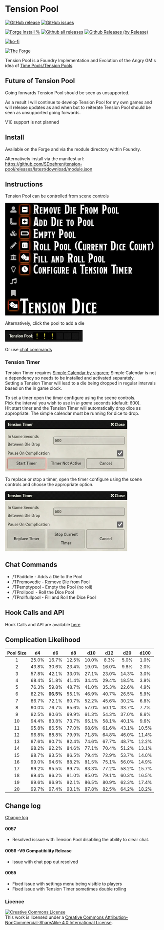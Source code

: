 # Tension Pool

[![GitHub release](https://img.shields.io/github/release/sdoehren/tension-pool.svg)](https://GitHub.com/sdoehren/tension-pool/releases/)
[![GitHub issues](https://img.shields.io/github/issues/SDoehren/tension-pool/bug)](https://GitHub.com/sdoehren/tension-pool/issues/)


[![Forge Install %](https://img.shields.io/badge/dynamic/json?label=Forge%20Installs&query=package.installs&suffix=%25&url=https%3A%2F%2Fforge-vtt.com%2Fapi%2Fbazaar%2Fpackage%2Ftension-pool)](https://GitHub.com/sdoehren/tension-pool/releases/)
[![Github all releases](https://img.shields.io/github/downloads/sdoehren/tension-pool/total.svg)](https://GitHub.com/sdoehren/tension-pool/releases/)
[![Github Releases (by Release)](https://img.shields.io/github/downloads/sdoehren/tension-pool/latest/total.svg)](https://GitHub.com/sdoehren/tension-pool/releases/)

[![ko-fi](https://img.shields.io/badge/ko--fi-Support%20Me-red?style=flat-square&logo=ko-fi)](https://ko-fi.com/sdoehren)

[![The Forge](https://img.shields.io/badge/The%20Forge-Pay%20What%20You%20Want-success?style=flat-square)](https://eu.forge-vtt.com/bazaar#package=tension-pool)

Tension Pool is a Foundry Implementation and Evolution of the Angry GM's idea of [Time Pools/Tension Pools](https://theangrygm.com/making-things-complicated/).

## Future of Tension Pool

Going forwards Tension Pool should be seen as unsupported.

As a result I will continue to develop Tension Pool for my own games and will release updates as and when but to reiterate Tension Pool should be seen as unsupported going forwards.

V10 support is not planned


## Install

Available on the Forge and via the module directory within Foundry.

Alternatively install via the manifest url: https://github.com/SDoehren/tension-pool/releases/latest/download/module.json

## Instructions

Tension Pool can be controlled from scene controls

![Image](images/Guide1.webp)

Alternatively, click the pool to add a die

![Image](images/Guide2.webp)

Or use [chat commands](https://github.com/SDoehren/tension-pool#chat-commands)

### Tension Timer

Tension Timer requires [Simple Calendar by vigoren](https://github.com/vigoren/foundryvtt-simple-calendar#installing-the-module); Simple Calendar is not a dependency so needs to be installed and activated separately.  
Setting a Tension Timer will lead to a die being dropped in regular intervals based on the in game clock.

To set a timer open the timer configure using the scene controls.  
Pick the interval you wish to use in _in game_ seconds (default: 600).  
Hit start timer and the Tension Timer will automatically drop dice as appropriate.
The simple calendar must be running for dice to drop.

![Image](images/tensiontimer1.webp)

To replace or stop a timer, open the timer configure using the scene controls and choose the appropriate option.

![Image](images/tensiontimer2.webp)


## Chat Commands

- /TPadddie - Adds a Die to the Pool
- /TPremovedie - Remove Die from Pool
- /TPemptypool - Empty the Pool (no roll)
- /TProllpool - Roll the Dice Pool
- /TProllfullpool - Fill and Roll the Dice Pool



## Hook Calls and API

Hook Calls and API are available [here](api.md)

## Complication Likelihood

|Pool Size|**d4**|**d6**|**d8**|**d10**|**d12**|**d20**|**d100**
:-----:|:-----:|:-----:|:-----:|:-----:|:-----:|:-----:|:-----:
1|25.0%|16.7%|12.5%|10.0%|8.3%|5.0%|1.0%
2|43.8%|30.6%|23.4%|19.0%|16.0%|9.8%|2.0%
3|57.8%|42.1%|33.0%|27.1%|23.0%|14.3%|3.0%
4|68.4%|51.8%|41.4%|34.4%|29.4%|18.5%|3.9%
5|76.3%|59.8%|48.7%|41.0%|35.3%|22.6%|4.9%
6|82.2%|**66.5%**|55.1%|46.9%|40.7%|26.5%|5.9%
7|86.7%|72.1%|60.7%|52.2%|45.6%|30.2%|6.8%
8|90.0%|76.7%|65.6%|57.0%|50.1%|33.7%|7.7%
9|92.5%|80.6%|69.9%|61.3%|54.3%|37.0%|8.6%
10|94.4%|83.8%|73.7%|65.1%|58.1%|40.1%|9.6%
11|95.8%|86.5%|77.0%|68.6%|61.6%|43.1%|10.5%
12|96.8%|88.8%|79.9%|71.8%|64.8%|46.0%|11.4%
13|97.6%|90.7%|82.4%|74.6%|67.7%|48.7%|12.2%
14|98.2%|92.2%|84.6%|77.1%|70.4%|51.2%|13.1%
15|98.7%|93.5%|86.5%|79.4%|72.9%|53.7%|14.0%
16|99.0%|94.6%|88.2%|81.5%|75.1%|56.0%|14.9%
17|99.2%|95.5%|89.7%|83.3%|77.2%|58.2%|15.7%
18|99.4%|96.2%|91.0%|85.0%|79.1%|60.3%|16.5%
19|99.6%|96.9%|92.1%|86.5%|80.9%|62.3%|17.4%
20|99.7%|97.4%|93.1%|87.8%|82.5%|64.2%|18.2%

## Change log

[Change log](Changelog.md)

#### 0057 

- Resolved isssue with Tension Pool disabling the ability to clear chat.

#### 0056 -V9 Compatibility Release

- Issue with chat pop out resolved

#### 0055

- Fixed issue with settings menu being visible to players
- Fixed issue with Tension Timer sometimes double rolling





### Licence

<a rel="license" href="http://creativecommons.org/licenses/by-nc-sa/4.0/"><img alt="Creative Commons License" style="border-width:0" src="https://i.creativecommons.org/l/by-nc-sa/4.0/88x31.png" /></a><br />This work is licensed under a <a rel="license" href="http://creativecommons.org/licenses/by-nc-sa/4.0/">Creative Commons Attribution-NonCommercial-ShareAlike 4.0 International License</a>.
